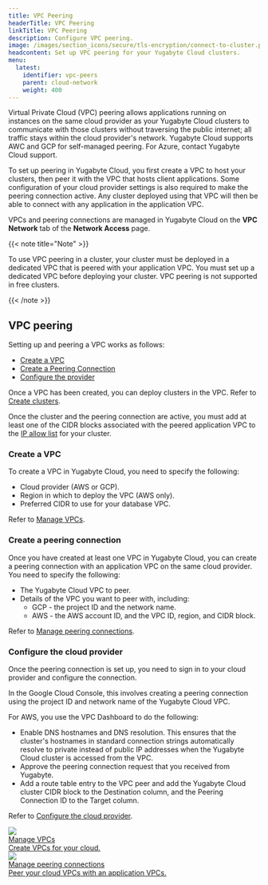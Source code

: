 ```yaml
---
title: VPC Peering
headerTitle: VPC Peering
linkTitle: VPC Peering
description: Configure VPC peering.
image: /images/section_icons/secure/tls-encryption/connect-to-cluster.png
headcontent: Set up VPC peering for your Yugabyte Cloud clusters.
menu:
  latest:
    identifier: vpc-peers
    parent: cloud-network
    weight: 400
---
```


Virtual Private Cloud (VPC) peering allows applications running on instances on the same cloud provider as your Yugabyte Cloud clusters to communicate with those clusters without traversing the public internet; all traffic stays within the cloud provider's network. Yugabyte Cloud supports AWC and GCP for self-managed peering. For Azure, contact Yugabyte Cloud support.

To set up peering in Yugabyte Cloud, you first create a VPC to host your clusters, then peer it with the VPC that hosts client applications. Some configuration of your cloud provider settings is also required to make the peering connection active. Any cluster deployed using that VPC will then be able to connect with any application in the application VPC.

VPCs and peering connections are managed in Yugabyte Cloud on the **VPC Network** tab of the **Network Access** page.

{{< note title="Note" >}}

To use VPC peering in a cluster, your cluster must be deployed in a dedicated VPC that is peered with your application VPC. You must set up a dedicated VPC before deploying your cluster. VPC peering is not supported in free clusters.

{{< /note >}}

## VPC peering

Setting up and peering a VPC works as follows:

- [Create a VPC](#create-a-vpc)
- [Create a Peering Connection](#create-a-peering-connection)
- [Configure the provider](#configure-the-cloud-provider)

Once a VPC has been created, you can deploy clusters in the VPC. Refer to [Create clusters](../../cloud-basics/create-clusters/).

Once the cluster and the peering connection are active, you must add at least one of the CIDR blocks associated with the peered application VPC to the [IP allow list](../../cloud-basics/add-connections) for your cluster.

### Create a VPC

To create a VPC in Yugabyte Cloud, you need to specify the following:

- Cloud provider (AWS or GCP).
- Region in which to deploy the VPC (AWS only).
- Preferred CIDR to use for your database VPC.

Refer to [Manage VPCs](cloud-add-vpc/).

### Create a peering connection

Once you have created at least one VPC in Yugabyte Cloud, you can create a peering connection with an application VPC on the same cloud provider. You need to specify the following:

- The Yugabyte Cloud VPC to peer.
- Details of the VPC you want to peer with, including:
  - GCP - the project ID and the network name.
  - AWS - the AWS account ID, and the VPC ID, region, and CIDR block.

Refer to [Manage peering connections](cloud-add-peering/).

### Configure the cloud provider

Once the peering connection is set up, you need to sign in to your cloud provider and configure the connection.

In the Google Cloud Console, this involves creating a peering connection using the project ID and network name of the Yugabyte Cloud VPC.

For AWS, you use the VPC Dashboard to do the following:

- Enable DNS hostnames and DNS resolution. This ensures that the cluster's hostnames in standard connection strings automatically resolve to private instead of public IP addresses when the Yugabyte Cloud cluster is accessed from the VPC.
- Approve the peering connection request that you received from Yugabyte.
- Add a route table entry to the VPC peer and add the Yugabyte Cloud cluster CIDR block to the Destination column, and the Peering Connection ID to the Target column.

Refer to [Configure the cloud provider](cloud-add-peering/#configure-the-cloud-provider).

<div class="row">

  <div class="col-12 col-md-6 col-lg-12 col-xl-6">
    <a class="section-link icon-offset" href="./cloud-add-vpc/">
      <div class="head">
        <img class="icon" src="/images/section_icons/manage/backup.png" aria-hidden="true" />
        <div class="title">Manage VPCs</div>
      </div>
      <div class="body">
        Create VPCs for your cloud.
      </div>
    </a>
  </div>

  <div class="col-12 col-md-6 col-lg-12 col-xl-6">
    <a class="section-link icon-offset" href="./cloud-add-peering/">
      <div class="head">
        <img class="icon" src="/images/section_icons/quick_start/create_cluster.png" aria-hidden="true" />
        <div class="title">Manage peering connections</div>
      </div>
      <div class="body">
        Peer your cloud VPCs with an application VPCs.
      </div>
    </a>
  </div>
<!--
  <div class="col-12 col-md-6 col-lg-12 col-xl-6">
    <a class="section-link icon-offset" href="endpoints/">
      <div class="head">
        <img class="icon" src="/images/section_icons/manage/enterprise/edit_universe.png" aria-hidden="true" />
        <div class="title">Manage Endpoints</div>
      </div>
      <div class="body">
        Manage the endpoints for connecting to clusters.
      </div>
    </a>
  </div>
-->
</div>

